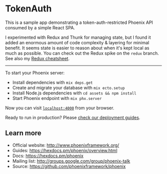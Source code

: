 # TokenAuth

This is a sample app demonstrating a token-auth-restricted Phoenix API consumed by a simple React SPA.

I experimented with Redux and Thunk for managing state, but I found it added an enormous amount of code complexity & layering for minimal benefit. It seems state is easier to reason about when it's kept local as much as possible. You can check out the Redux spike on the `redux` branch. See also my [Redux cheatsheet](https://github.com/topherhunt/cheatsheets/blob/master/js/redux.md).

---

To start your Phoenix server:

  * Install dependencies with `mix deps.get`
  * Create and migrate your database with `mix ecto.setup`
  * Install Node.js dependencies with `cd assets && npm install`
  * Start Phoenix endpoint with `mix phx.server`

Now you can visit [`localhost:4000`](http://localhost:4000) from your browser.

Ready to run in production? Please [check our deployment guides](https://hexdocs.pm/phoenix/deployment.html).

## Learn more

  * Official website: http://www.phoenixframework.org/
  * Guides: https://hexdocs.pm/phoenix/overview.html
  * Docs: https://hexdocs.pm/phoenix
  * Mailing list: http://groups.google.com/group/phoenix-talk
  * Source: https://github.com/phoenixframework/phoenix
